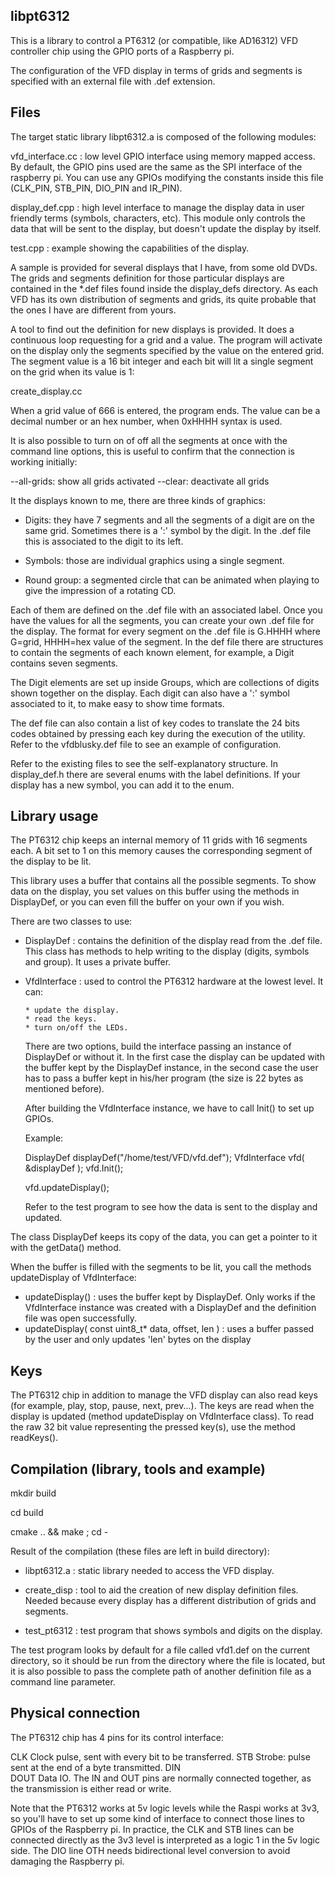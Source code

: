 ## libpt6312

This is a library to control a PT6312 (or compatible, like AD16312) VFD controller chip using the GPIO ports of a Raspberry pi.

The configuration of the VFD display in terms of grids and segments is specified with an external file with .def extension.

## Files

The target static library libpt6312.a is composed of the following modules:

   vfd_interface.cc : low level GPIO interface using memory mapped access.
                      By default, the GPIO pins used are the same as the SPI interface
                      of the raspberry pi. You can use any GPIOs modifying the constants
                      inside this file (CLK_PIN, STB_PIN, DIO_PIN and IR_PIN).
   
   display_def.cpp :  high level interface to manage the display data in user
                      friendly terms (symbols, characters, etc). This module
                      only controls the data that will be sent to the display,
                      but doesn't update the display by itself.

  test.cpp        : example showing the capabilities of the display. 

A sample is provided for several displays that I have, from some old DVDs. The grids
and segments definition for those particular displays are contained in the \*.def files
found inside the display_defs directory. As each VFD has its own distribution of segments
and grids, its quite probable that the ones I have are different from yours.

A tool to find out the definition for new displays is provided. It does a continuous loop
requesting for a grid and a value. The program will activate on the display only the
segments specified by the value on the entered grid. The segment value is a 16 bit integer
and each bit will lit a single segment on the grid when its value is 1:

  create_display.cc

When a grid value of 666 is entered, the program ends. The value can be a decimal number or
an hex number, when 0xHHHH syntax is used.

It is also possible to turn on of off all the segments at once with the command line options,
this is useful to confirm that the connection is working initially:

   --all-grids: show all grids activated
   --clear: deactivate all grids

It the displays known to me, there are three kinds of graphics:

  - Digits: they have 7 segments and all the segments of a digit are on the same grid.
            Sometimes there is a ':' symbol by the digit. In the .def file this is
            associated to the digit to its left.

  - Symbols: those are individual graphics using a single segment.

  - Round group: a segmented circle that can be animated when playing to give the impression
            of a rotating CD.

Each of them are defined on the .def file with an associated label.
Once you have the values for all the segments, you can create your own .def file for the
display.  The format for every segment on the .def file is G.HHHH where G=grid, HHHH=hex
value of the segment. In the def file there are structures to contain the segments of
each known element, for example, a Digit contains seven segments.

The Digit elements are set up inside Groups, which are collections of digits shown
together on the display. Each digit can also have a ':' symbol associated to it, to
make easy to show time formats.

The def file can also contain a list of key codes to translate the 24 bits codes obtained
by pressing each key during the execution of the utility. Refer to the vfdblusky.def file
to see an example of configuration.

Refer to the existing files to see the self-explanatory structure. In display_def.h
there are several enums with the label definitions. If your display has a new symbol,
you can add it to the enum.


## Library usage

The PT6312 chip keeps an internal memory of 11 grids with 16 segments each. A bit set to 1
on this memory causes the corresponding segment of the display to be lit.

This library uses a buffer that contains all the possible segments. To show data on the
display, you set values on this buffer using the methods in DisplayDef, or you can even fill
the buffer on your own if you wish.

There are two classes to use:

   - DisplayDef : contains the definition of the display read from the .def file. This class
                  has methods to help writing to the display (digits, symbols and group). It
                  uses a private buffer.

   - VfdInterface : used to control the PT6312 hardware at the lowest level. It can:

         * update the display.
         * read the keys.
         * turn on/off the LEDs.

     There are two options, build the interface passing an instance of DisplayDef or without
     it. In the first case the display can be updated with the buffer kept by the DisplayDef
     instance, in the second case the user has to pass a buffer kept in his/her program
     (the size is 22 bytes as mentioned before).

     After building the VfdInterface instance, we have to call Init() to set up GPIOs.

     Example:

        DisplayDef displayDef("/home/test/VFD/vfd.def");
        VfdInterface vfd( &displayDef );
        vfd.Init();

        vfd.updateDisplay();

     Refer to the test program to see how the data is sent to the display and updated.


The class DisplayDef keeps its copy of the data, you can get a pointer to it with the
getData() method.

When the buffer is filled with the segments to be lit, you call the methods updateDisplay
of VfdInterface:

   - updateDisplay() : uses the buffer kept by DisplayDef. Only works if the VfdInterface
                      instance was created with a DisplayDef and the definition file was
                      open successfully.
   - updateDisplay( const uint8_t\* data, offset, len ) : uses a buffer passed by the user
                      and only updates 'len' bytes on the display


## Keys

The PT6312 chip in addition to manage the VFD display can also read keys (for example,
play, stop, pause, next, prev...).
The keys are read when the display is updated (method updateDisplay on VfdInterface class).
To read the raw 32 bit value representing the pressed key(s), use the method readKeys().


## Compilation (library, tools and example)

mkdir build

cd build

cmake .. && make ; cd -

Result of the compilation (these files are left in build directory):

   - libpt6312.a : static library needed to access the VFD display.

   - create_disp : tool to aid the creation of new display definition files. Needed because
                   every display has a different distribution of grids and segments.

   - test_pt6312 : test program that shows symbols and digits on the display.

The test program looks by default for a file called vfd1.def on the current directory, so it
should be run from the directory where the file is located, but it is also possible to pass
the complete path of another definition file as a command line parameter.


## Physical connection

The PT6312 chip has 4 pins for its control interface:

  CLK  Clock pulse, sent with every bit to be transferred.
  STB  Strobe: pulse sent at the end of a byte transmitted.
  DIN  
  DOUT Data IO. The IN and OUT pins are normally connected together, as the transmission is
       either read or write.

Note that the PT6312 works at 5v logic levels while the Raspi works at 3v3, so you'll have
to set up some kind of interface to connect those lines to GPIOs of the Raspberry pi.
In practice, the CLK and STB lines can be connected directly as the 3v3 level is interpreted
as a logic 1 in the 5v logic side. The DIO line OTH needs bidirectional level conversion to
avoid damaging the Raspberry pi.
